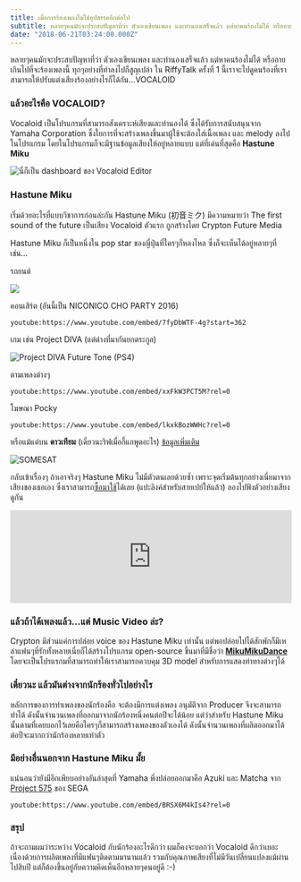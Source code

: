 ```yaml
---
title: เมื่อการร้องเพลงไม่ใช่อุปสรรคอีกต่อไป
subtitle: หลายๆคนมักจะประสบปัญหาที่ว่า ตัวเองเขียนเพลง และทำนองเสร็จแล้ว แต่หาคนร้องไม่ได้ หรืออายเกินไปที่จะร้องเพลงนี้ ทุกๆอย่างที่ทำลงไปก็สูญเปล่า ใน RiffyTalk ครั้งที่ 1 นี้เราจะไปดูคนร้องที่เราสามารถให้ปรับแต่งเสียงร้องอย่างไรก็ได้กัน...VOCALOID
date: "2018-06-21T03:24:00.000Z"
---
```


หลายๆคนมักจะประสบปัญหาที่ว่า ตัวเองเขียนเพลง และทำนองเสร็จแล้ว แต่หาคนร้องไม่ได้ หรืออายเกินไปที่จะร้องเพลงนี้ ทุกๆอย่างที่ทำลงไปก็สูญเปล่า ใน RiffyTalk ครั้งที่ 1 นี้เราจะไปดูคนร้องที่เราสามารถให้ปรับแต่งเสียงร้องอย่างไรก็ได้กัน...VOCALOID

### แล้วอะไรคือ VOCALOID?

Vocaloid เป็นโปรแกรมที่สามารถสังเคราะห์เสียงและทำนองได้ ซึ่งได้รับการสนับสนุนจาก Yamaha Corporation ซึ่งใยการที่จะสร้างเพลงขึ้นมาผู้ใช้จะต้องใส่เนื้อเพลง และ melody ลงไปในโปรแกรม โดยในโปรแกรมก็จะมีฐานข้อมูลเสียงให้อยู่หลายแบบ แต่ที่เด่นที่สุดคือ **Hastune Miku**

![นี่ก็เป็น dashboard ของ Vocaloid Editor](https://blog.rayriffy.com/storage/blog/9/Screenshot-155_LI.jpg)

### Hastune Miku

เริ่มด้วยอะไรที่แบบวิชาการก่อนล่ะกัน Hastune Miku (初音ミク) มีความหมายว่า The first sound of the future เป็นเสียง Vocaloid ตัวแรก ถูกสร้างโดย Crypton Future Media

Hastune Miku ก็เป็นหนึ่งใน pop star ของญี่ปุ่นที่ใครๆก็หลงไหล ซึ่งก็จะเห็นได้อยู่หลายๆที่เช่น...

รถยนต์

![](https://blog.rayriffy.com/storage/blog/9/miku_car.jpg)

คอนเสิร์ต (อันนี้เป็น NICONICO CHO PARTY 2016)

`youtube:https://www.youtube.com/embed/7fyDbWTF-4g?start=362`

เกม เช่น Project DIVA (แต่ต่างที่มากันยกตระกูล)

![Project DIVA Future Tone (PS4)](https://blog.rayriffy.com/storage/blog/9/future_tone-1024x576.jpg)

ตามเพลงต่างๆ

`youtube:https://www.youtube.com/embed/xxFkW3PCT5M?rel=0`

โฆษณา Pocky

`youtube:https://www.youtube.com/embed/lkxkBozWWHc?rel=0`

หรือแม้แต่บน **ดาวเทียม** (เดี๋ยวนะริฟเมื่อกี้แกพูดอะไร) [ข้อมูลเพิ่มเติม](http://wiki.nicotech.jp/nico_tech/index.php?%E3%82%BD%E3%83%BC%E3%82%B7%E3%83%A3%E3%83%AB%E3%83%BB%E3%83%A1%E3%83%87%E3%82%A3%E3%82%A2%E8%A1%9B%E6%98%9F%E9%96%8B%E7%99%BA%E3%83%97%E3%83%AD%E3%82%B8%E3%82%A7%E3%82%AF%E3%83%88%20SOMESAT)

![SOMESAT](https://blog.rayriffy.com/storage/blog/9/SOMESAT.png)

กลับเข้าเรื่องๆ ถ้าเอาจริงๆ Hastune Miku ไม่มีตัวตนเลยด้วยซ้ำ เพราะจุดเริ่มต้นทุกอย่างเนี่ยมาจากเสียงของเธอเอง ซึ่งเราสามารถ[ซื้อมาใช้](https://www.vocaloid.com/products/show/v4l_hatsune_miku_v4x)ได้เลย (แปะลิงค์สำหรับสายเปย์ให้แล้ว) ลองไปฟังตัวอย่างเสียงดูกัน

<iframe width="100%" height="166" scrolling="no" frameborder="no" allow="autoplay" src="https://w.soundcloud.com/player/?url=https%3A//api.soundcloud.com/tracks/280724867&color=%23ff5500&auto_play=false&hide_related=false&show_comments=true&show_user=true&show_reposts=false&show_teaser=true"></iframe>

### แล้วถ้าได้เพลงแล้ว...แต่ Music Video ล่ะ?

Crypton มีส่วนแค่การปล่อย voice ของ Hastune Miku เท่านั้น แต่พอปล่อยไปได้สักพักก็มีเหล่าแฟนๆที่รักทั้งหลายเนี่ยก็ได้สร้างโปรแกรม open-source ขึ้นมาที่มีชื่อว่า [**MikuMikuDance**](https://learnmmd.com) โดยจะเป็นโปรแรกมที่สามารถทำให้เราสามารถควบคุม 3D model สำหรับการแสดงท่าทางต่างๆได้

### เดี๋ยวนะ แล้วมันต่างจากนักร้องทั่วไปอย่างไร

หลักการของการทำเพลงของนักร้องคือ จะต้องมีการแต่งเพลง อนุมัติจาก Producer จึงจะสามารถทำได้ ดังนั้นจำนวนเพลงที่ออกมาจากนักร้องหนึ่งคนต่อปีจะได้น้อย แต่ว่าสำหรับ Hastune Miku นั้นตามที่เคยบอกไว้เลยคือใครๆก็สามารถสร้างเพลงของตัวเองได้ ดังนั้นจำนวนเพลงที่ผลิตออกมาได้ต่อปีจะมากกว่านักร้องหลายเท่าตัว

### มีอย่างอื่นนอกจาก Hastune Miku มั้ย

แน่นอนว่ายังมีอีกเพียบอย่างอันล่าสุดที่ Yamaha พึ่งปล่อยออกมาคือ Azuki และ Matcha จาก [Project 575](http://gogo575.sega.jp) ของ SEGA

`youtube:https://www.youtube.com/embed/BRSX6M4kIs4?rel=0`

### สรุป

ถ้าจะถามผมว่าระหว่าง Vocaloid กับนักร้องอะไรดีกว่า ผมก็คงจะบอกว่า Vocaloid ดีกว่าเยอะ เนื่องด้วยการผลิตเพลงที่มีแฟนๆติดตามมานานแล้ว รวมกับคุณภาพเสียงที่ไม่มีวันเปลี่ยนแปลงแม้ผ่านไปสิบปี แต่ก็ต้องขึ้นอยู่กับความคิดเห็นอีกหลายๆคนอยู่ดี :-)